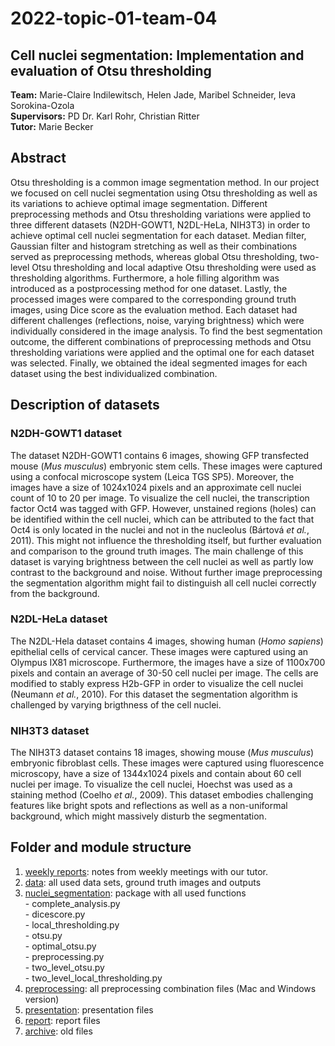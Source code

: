 # 2022-topic-01-team-04
  ## Cell nuclei segmentation: Implementation and evaluation of Otsu thresholding
  
  **Team:** Marie-Claire Indilewitsch, Helen Jade, Maribel Schneider, Ieva Sorokina-Ozola  
  **Supervisors:** PD Dr. Karl Rohr, Christian Ritter  
  **Tutor:** Marie Becker 
  
  ## Abstract 
  
Otsu thresholding is a common image segmentation method. In our project we focused on cell nuclei segmentation using Otsu thresholding as well as its variations to achieve optimal image segmentation. Different preprocessing methods and Otsu thresholding variations were applied to three different datasets (N2DH-GOWT1, N2DL-HeLa, NIH3T3) in order to achieve optimal cell nuclei segmentation for each dataset. Median filter, Gaussian filter and histogram stretching as well as their combinations served as preprocessing methods, whereas global Otsu thresholding, two-level Otsu thresholding and local adaptive Otsu thresholding were used as thresholding algorithms. Furthermore, a hole filling algorithm was introduced as a postprocessing method for one dataset. Lastly, the processed images were compared to the corresponding ground truth images, using Dice score as the evaluation method. Each dataset had different challenges (reflections, noise, varying brightness) which were individually considered in the image analysis. To find the best segmentation outcome, the different combinations of preprocessing methods and Otsu thresholding variations were applied and the optimal one for each dataset was selected. Finally, we obtained the ideal segmented images for each dataset using the best individualized combination. 

  ## Description of datasets 
  ###  N2DH-GOWT1 dataset

The dataset N2DH-GOWT1 contains 6 images, showing GFP transfected mouse (<I>Mus musculus</I>) embryonic stem cells. These images were captured using a confocal microscope system (Leica TGS SP5). Moreover, the images have a size of 1024x1024 pixels and an approximate cell nuclei count of 10 to 20 per image. To visualize the cell nuclei, the transcription factor Oct4 was tagged with GFP. However, unstained regions (holes) can be identified within the cell nuclei, which can be attributed to the fact that Oct4 is only located in the nuclei and not in the nucleolus (Bártová <I>et al.</I>, 2011). This might not influence the thresholding itself, but further evaluation and comparison to the ground truth images. The main challenge of this dataset is varying brightness between the cell nuclei as well as partly low contrast to the background and noise. Without further image preprocessing the segmentation algorithm might fail to distinguish all cell nuclei correctly from the background.
  
  ### N2DL-HeLa dataset
  
The N2DL-Hela dataset contains 4 images, showing human (<I>Homo sapiens</I>) epithelial cells of cervical cancer. These images were captured using an Olympus IX81 microscope. Furthermore, the images have a size of 1100x700 pixels and contain an average of 30-50 cell nuclei per image. The cells are modified to stably express H2b-GFP in order to visualize the cell nuclei (Neumann <I>et al.</I>, 2010). For this dataset the segmentation algorithm is challenged by varying brigthness of the cell nuclei.
 
  ### NIH3T3 dataset
  
The NIH3T3 dataset contains 18 images, showing mouse (<I>Mus musculus</I>) embryonic fibroblast cells. These images were captured using fluorescence microscopy, have a size of 1344x1024 pixels and contain about 60 cell nuclei per image. To visualize the cell nuclei, Hoechst was used as a staining method (Coelho <I>et al.</I>, 2009). This dataset embodies challenging features like bright spots and reflections as well as a non-uniformal background, which might massively disturb the segmentation.
 
 ## Folder and module structure
 
 1. [weekly reports](https://github.com/datascience-mobi-2022/2022-topic-01-team-04/tree/main/weekly-reports): notes from weekly meetings with our tutor.
 2. [data](https://github.com/datascience-mobi-2022/2022-topic-01-team-04/tree/main/data):  all used data sets, ground truth images and outputs
 3. [nuclei_segmentation](https://github.com/datascience-mobi-2022/2022-topic-01-team-04/tree/main/nuclei_segmentation):  package with all used functions   
        - complete_analysis.py   
        - dicescore.py   
        - local_thresholding.py  
        - otsu.py  
        - optimal_otsu.py  
        - preprocessing.py    
        - two_level_otsu.py  
        - two_level_local_thresholding.py
  4. [preprocessing](https://github.com/datascience-mobi-2022/2022-topic-01-team-04/tree/main/preprocessing):  all preprocessing combination files (Mac and Windows version) 
  5. [presentation](https://github.com/datascience-mobi-2022/2022-topic-01-team-04/tree/main/presentation): presentation files
  6. [report](https://github.com/datascience-mobi-2022/2022-topic-01-team-04/tree/main/report):  report files
  7. [archive](https://github.com/datascience-mobi-2022/2022-topic-01-team-04/tree/main/archive):  old files
  
 
